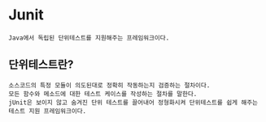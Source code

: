 Junit
===

```
Java에서 독립된 단위테스트를 지원해주는 프레임워크이다.
```

단위테스트란?
---

```
소스코드의 특정 모듈이 의도된대로 정확히 작동하는지 검증하는 절차이다.
모든 함수와 메소드에 대한 테스트 케이스를 작성하는 절차를 말한다.
jUnit은 보이지 않고 숨겨진 단위 테스트를 끌어내어 정형화시켜 단위테스트를 쉽게 해주는 테스트 지원 프레임워크이다.
```
